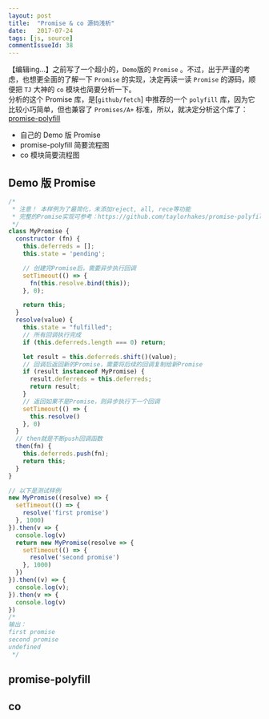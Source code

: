 ```yaml
---
layout: post
title:  "Promise & co 源码浅析"
date:   2017-07-24
tags: [js, source]
commentIssueId: 38
---
```


【编辑ing...】之前写了一个超小的，`Demo`版的 `Promise` 。不过，出于严谨的考虑，也想更全面的了解一下 `Promise` 的实现，决定再读一读 `Promise` 的源码，顺便把 `TJ` 大神的 `co` 模块也简要分析一下。<br>
分析的这个 Promise 库，是[`github/fetch`] 中推荐的一个 `polyfill` 库，因为它比较小巧简单，但也兼容了 `Promises/A+` 标准，所以，就决定分析这个库了：[promise-polyfill](https://github.com/taylorhakes/promise-polyfill/blob/master/promise.js)
* 自己的 Demo 版 Promise
* promise-polyfill 简要流程图
* co 模块简要流程图


## Demo 版 Promise

```js
/*
 * 注意！ 本样例为了最简化，未添加reject, all, rece等功能
 * 完整的Promise实现可参考：https://github.com/taylorhakes/promise-polyfill/blob/master/promise.js
 */
class MyPromise {
  constructor (fn) {
    this.deferreds = [];
    this.state = 'pending';

    // 创建完Promise后，需要异步执行回调
    setTimeout(() => {
      fn(this.resolve.bind(this));
    }, 0);

    return this;
  }
  resolve(value) {
    this.state = "fulfilled";
    // 所有回调执行完成
    if (this.deferreds.length === 0) return;

    let result = this.deferreds.shift()(value);
    // 回调后返回新的Promise，需要将后续的回调复制给新Promise
    if (result instanceof MyPromise) {
      result.deferreds = this.deferreds;
      return result;
    }
    // 返回如果不是Promise，则异步执行下一个回调
    setTimeout(() => {
      this.resolve()
    }, 0)
  }
  // then就是不断push回调函数
  then(fn) {
    this.deferreds.push(fn);
    return this;
  }
}

// 以下是测试样例
new MyPromise((resolve) => {
  setTimeout(() => {
    resolve('first promise')
  }, 1000)
}).then(v => {
  console.log(v)
  return new MyPromise(resolve => {
    setTimeout(() => {
      resolve('second promise')
    }, 1000)
  })
}).then((v) => {
  console.log(v);
}).then(v => {
  console.log(v)
})
/*
输出：
first promise
second promise
undefined
 */
```

## promise-polyfill

## co
